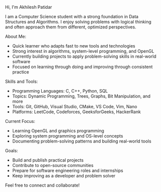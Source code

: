 Hi, I'm Akhilesh Patidar

I am a Computer Science student with a strong foundation in Data Structures and Algorithms. I enjoy solving problems with logical thinking and often approach them from different, optimized perspectives.

About Me:
- Quick learner who adapts fast to new tools and technologies
- Strong interest in algorithms, system-level programming, and OpenGL
- Currently building projects to apply problem-solving skills in real-world software
- Focused on learning through doing and improving through consistent practice

Skills and Tools:
- Programming Languages: C, C++, Python, SQL
- Topics: Dynamic Programming, Trees, Graphs, Bit Manipulation, and more
- Tools: Git, GitHub, Visual Studio, CMake, VS Code,  Vim, Nano
- Platforms: LeetCode, Codeforces, GeeksforGeeks, HackerRank

Current Focus:
- Learning OpenGL and graphics programming
- Exploring system programming and OS-level concepts
- Documenting problem-solving patterns and building real-world tools

Goals:
- Build and publish practical projects
- Contribute to open-source communities
- Prepare for software engineering roles and internships
- Keep improving as a developer and problem solver

Feel free to connect and collaborate!
